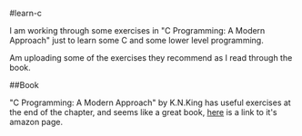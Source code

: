 #learn-c

I am working through some exercises in "C Programming: A Modern Approach" just to learn some C and some lower level programming. 

Am uploading some of the exercises they recommend as I read through the book.

##Book

"C Programming: A Modern Approach" by K.N.King has useful exercises at the end of the chapter, and seems like a great book, [here](https://www.amazon.co.uk/C-Programming-Modern-Approach-King/dp/0393979504)
 is a link to it's amazon page.
